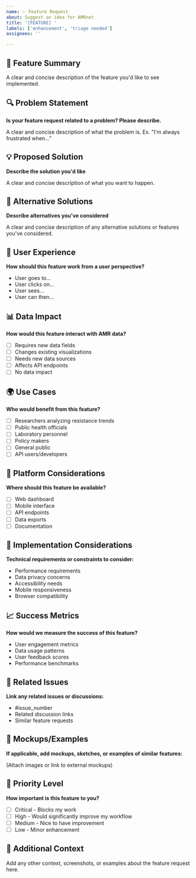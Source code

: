 ```yaml
---
name: ✨ Feature Request
about: Suggest an idea for AMRnet
title: '[FEATURE] '
labels: ['enhancement', 'triage needed']
assignees: ''

---
```


## 🎯 Feature Summary

A clear and concise description of the feature you'd like to see implemented.

## 🔍 Problem Statement

**Is your feature request related to a problem? Please describe.**

A clear and concise description of what the problem is. Ex. "I'm always frustrated when..."

## 💡 Proposed Solution

**Describe the solution you'd like**

A clear and concise description of what you want to happen.

## 🔄 Alternative Solutions

**Describe alternatives you've considered**

A clear and concise description of any alternative solutions or features you've considered.

## 🎨 User Experience

**How should this feature work from a user perspective?**

- User goes to...
- User clicks on...
- User sees...
- User can then...

## 📊 Data Impact

**How would this feature interact with AMR data?**

- [ ] Requires new data fields
- [ ] Changes existing visualizations
- [ ] Needs new data sources
- [ ] Affects API endpoints
- [ ] No data impact

## 🌍 Use Cases

**Who would benefit from this feature?**

- [ ] Researchers analyzing resistance trends
- [ ] Public health officials
- [ ] Laboratory personnel
- [ ] Policy makers
- [ ] General public
- [ ] API users/developers

## 📱 Platform Considerations

**Where should this feature be available?**

- [ ] Web dashboard
- [ ] Mobile interface
- [ ] API endpoints
- [ ] Data exports
- [ ] Documentation

## 🔧 Implementation Considerations

**Technical requirements or constraints to consider:**

- Performance requirements
- Data privacy concerns
- Accessibility needs
- Mobile responsiveness
- Browser compatibility

## 📈 Success Metrics

**How would we measure the success of this feature?**

- User engagement metrics
- Data usage patterns
- User feedback scores
- Performance benchmarks

## 🔗 Related Issues

**Link any related issues or discussions:**

- #issue_number
- Related discussion links
- Similar feature requests

## 📸 Mockups/Examples

**If applicable, add mockups, sketches, or examples of similar features:**

(Attach images or link to external mockups)

## 🚀 Priority Level

**How important is this feature to you?**

- [ ] Critical - Blocks my work
- [ ] High - Would significantly improve my workflow
- [ ] Medium - Nice to have improvement
- [ ] Low - Minor enhancement

## 🎯 Additional Context

Add any other context, screenshots, or examples about the feature request here.
